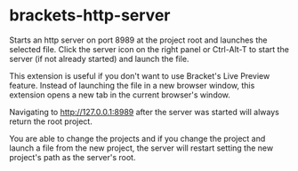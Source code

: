 brackets-http-server
====================

Starts an http server on port 8989 at the project root and launches the selected file. Click the server icon on the right panel or Ctrl-Alt-T to start the server (if not already started) and launch the file.

This extension is useful if you don't want to use Bracket's Live Preview feature. Instead of launching the file in a new browser window, this extension opens a new tab in the current browser's window.

Navigating to http://127.0.0.1:8989 after the server was started will always return the root project.

You are able to change the projects and if you change the project and launch a file from the new project, the server will restart setting the new project's path as the server's root.